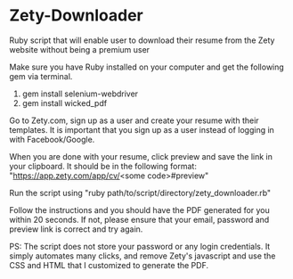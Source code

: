 # Zety-Downloader
Ruby script that will enable user to download their resume from the Zety website without being a premium user

Make sure you have Ruby installed on your computer and get the following gem via terminal.

1. gem install selenium-webdriver
2. gem install wicked_pdf

Go to Zety.com, sign up as a user and create your resume with their templates. It is important that you sign up as a user instead of logging in with Facebook/Google.

When you are done with your resume, click preview and save the link in your clipboard. It should be in the following format: "https://app.zety.com/app/cv/<some code\>#preview"

Run the script using "ruby path/to/script/directory/zety_downloader.rb"

Follow the instructions and you should have the PDF generated for you within 20 seconds. If not, please ensure that your email, password and preview link is correct and try again.

PS: The script does not store your password or any login credentials. It simply automates many clicks, and remove Zety's javascript and use the CSS and HTML that I customized to generate the PDF.
